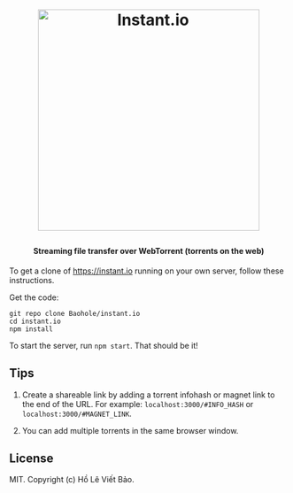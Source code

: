 <h1 align="center">

  <a href="https://webtorrent.io"><img src="https://instant.io/logo.svg" alt="Instant.io" width="400"></a>
  <br>
</h1>

<h4 align="center">Streaming file transfer over WebTorrent (torrents on the web)</h4>


To get a clone of https://instant.io running on your own server, follow these instructions.

Get the code:

```
git repo clone Baohole/instant.io
cd instant.io
npm install
```


To start the server, run `npm start`. That should be it!

## Tips

1. Create a shareable link by adding a torrent infohash or magnet link to the end
of the URL. For example: `localhost:3000/#INFO_HASH` or `localhost:3000/#MAGNET_LINK`.

2. You can add multiple torrents in the same browser window.

## License

MIT. Copyright (c) Hồ Lê Viết Bảo.
